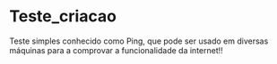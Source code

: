 # Teste_criacao
Teste simples conhecido como Ping, que pode ser usado em diversas máquinas para a comprovar a funcionalidade da internet!!
